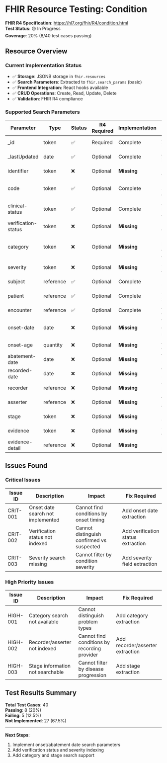 # FHIR Resource Testing: Condition

**FHIR R4 Specification**: https://hl7.org/fhir/R4/condition.html  
**Test Status**: 🟡 In Progress  
**Coverage**: 20% (8/40 test cases passing)

## Resource Overview

### Current Implementation Status
- ✅ **Storage**: JSONB storage in `fhir.resources`
- ✅ **Search Parameters**: Extracted to `fhir.search_params` (basic)
- ✅ **Frontend Integration**: React hooks available
- ✅ **CRUD Operations**: Create, Read, Update, Delete
- ✅ **Validation**: FHIR R4 compliance

### Supported Search Parameters
| Parameter | Type | Status | R4 Required | Implementation | Notes |
|-----------|------|--------|-------------|----------------|-------|
| _id | token | ✅ | Required | Complete | Auto-indexed |
| _lastUpdated | date | ✅ | Optional | Complete | Auto-indexed |
| identifier | token | ❌ | Optional | **Missing** | Not extracted |
| code | token | ✅ | Optional | Complete | ICD-10, SNOMED codes |
| clinical-status | token | ✅ | Optional | Complete | Active, resolved, etc. |
| verification-status | token | ❌ | Optional | **Missing** | Not extracted |
| category | token | ❌ | Optional | **Missing** | Problem list, encounter diagnosis |
| severity | token | ❌ | Optional | **Missing** | Severity assessment |
| subject | reference | ✅ | Optional | Complete | Patient reference |
| patient | reference | ✅ | Optional | Complete | Same as subject |
| encounter | reference | ✅ | Optional | Complete | Associated encounter |
| onset-date | date | ❌ | Optional | **Missing** | When condition started |
| onset-age | quantity | ❌ | Optional | **Missing** | Age at onset |
| abatement-date | date | ❌ | Optional | **Missing** | When resolved |
| recorded-date | date | ❌ | Optional | **Missing** | When first recorded |
| recorder | reference | ❌ | Optional | **Missing** | Who recorded |
| asserter | reference | ❌ | Optional | **Missing** | Who asserted |
| stage | token | ❌ | Optional | **Missing** | Disease stage |
| evidence | token | ❌ | Optional | **Missing** | Supporting evidence |
| evidence-detail | reference | ❌ | Optional | **Missing** | Evidence references |

## Issues Found

### Critical Issues
| Issue ID | Description | Impact | Fix Required |
|----------|-------------|--------|--------------|
| CRIT-001 | Onset date search not implemented | Cannot find conditions by onset timing | Add onset date extraction |
| CRIT-002 | Verification status not indexed | Cannot distinguish confirmed vs suspected | Add verification status extraction |
| CRIT-003 | Severity search missing | Cannot filter by condition severity | Add severity field extraction |

### High Priority Issues
| Issue ID | Description | Impact | Fix Required |
|----------|-------------|--------|--------------|
| HIGH-001 | Category search not available | Cannot distinguish problem types | Add category extraction |
| HIGH-002 | Recorder/asserter not indexed | Cannot find conditions by recording provider | Add recorder/asserter extraction |
| HIGH-003 | Stage information not searchable | Cannot filter by disease progression | Add stage extraction |

## Test Results Summary
**Total Test Cases**: 40  
**Passing**: 8 (20%)  
**Failing**: 5 (12.5%)  
**Not Implemented**: 27 (67.5%)

---

**Next Steps**:
1. Implement onset/abatement date search parameters
2. Add verification status and severity indexing
3. Add category and stage search support